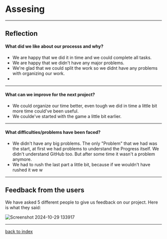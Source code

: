 # Assesing 
<hr>

## Reflection

#### What did we like about our processs and why? 

<ul> 
<li> We are happy that we did it in time and we could complete all tasks.</li>
<li> We are happy that we didn't have any major problems. </li>
<li> We're glad that we could split the work so we didnt have any problems with organizing our work.</li>
<li>  </li>
</ul>

<hr> 

#### What can we improve for the next project? 
<ul>
<li> We could organize our time better, even tough we did in time a little bit more time could've been useful.</li>
<li> We coulde've started with the game a little bit earlier.</li>
</ul>

<hr> 

#### What difficulties/problems have been faced? 
<ul>
<li>We didn't have any big problems. The only "Problem" that we had was the start, at first we had problems to understand the Progress itself. We didn't understand GitHub too. But after some time it wasn't a problem anymore.</li>

<li>We had to rush the last part a little bit, because if we wouldn't have rushed it we w </li>
</ul>

<hr>

## Feedback from the users 
<p> We have asked 5 different people to give us feedback on our project. 
Here is what they said: 

![Screenshot 2024-10-29 133917](https://github.com/user-attachments/assets/e9d8419c-3a7a-4137-9b3f-f8baa5180eb7)


</p>



<hr>

[back to index](README.md)


